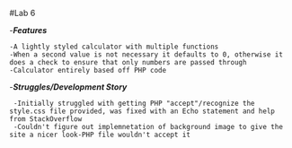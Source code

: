 #Lab 6

-***Features***


    -A lightly styled calculator with multiple functions
    -When a second value is not necessary it defaults to 0, otherwise it does a check to ensure that only numbers are passed through
    -Calculator entirely based off PHP code


-***Struggles/Development Story***

     -Initially struggled with getting PHP "accept"/recognize the style.css file provided, was fixed with an Echo statement and help from StackOverflow
     -Couldn't figure out implemnetation of background image to give the site a nicer look-PHP file wouldn't accept it
